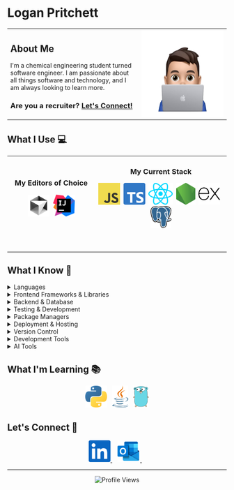 # Logan Pritchett

<table border="0">
  <tr>
    <td width="60%">
      <h2>About Me</h2>
      <p>I'm a chemical engineering student turned software engineer. I am passionate about all things software and technology, and I am always looking to learn more.</p>
      <h3>Are you a recruiter? <a href="#connect">Let's Connect!</a></h3>
    </td>
    <td width="40%" align="center">
      <img src="./images/logan.png" height="200" alt="Logan Pritchett" />
    </td>
  </tr>
</table>

## What I Use 💻

<table border="0">
  <tr>
    <td width="40%" align="center">
      <h3>My Editors of Choice</h3>
      <p>
        <img src="./images/cursor.svg" height="50" alt="Cursor" />&nbsp;
        <img src="./images/intellij.svg" height="50" alt="Intellij" />
      </p>
      <img width="441" height="0">
      <img width="441" height="0">
    </td>
    <td width="60%" align="center">
      <h3>My Current Stack</h3>
      <p>
        <img src="./images/javascript.svg" height="50" alt="JavaScript" />&nbsp;
        <img src="./images/typescript.svg" height="50" alt="TypeScript" />&nbsp;
        <img src="./images/react.svg" height="50" alt="React" />&nbsp;
        <img src="./images/nodejs.svg" height="50" alt="Node.js" />&nbsp;
        <picture>
          <source media="(prefers-color-scheme: dark)" srcset="./images/express/dark.svg" height="50" />
          <source media="(prefers-color-scheme: light)" srcset="./images/express/light.svg" height="50" />
          <img src="./images/express/light.svg" height="50" alt="Express.js" />
        </picture>&nbsp;
        <img src="./images/postgresql.svg" height="50" alt="PostgreSQL" />
      </p>
      <img width="441" height="0">
      <img width="441" height="0">
    </td>
  </tr>
</table>

## What I Know 🧠

<details>
<summary>Languages</summary>
<p align="center">
  <img src="./images/javascript.svg" height="50" alt="JavaScript" />&nbsp;
  <img src="./images/typescript.svg" height="50" alt="TypeScript" />&nbsp;
  <img src="./images/html5.svg" height="50" alt="HTML" />&nbsp;
  <img src="./images/css.svg" height="50" alt="CSS" />
</p>
</details>

<details>
<summary>Frontend Frameworks & Libraries</summary>
<p align="center">
  <img src="./images/react.svg" height="50" alt="React" />&nbsp;
  <img src="./images/nextjs.svg" height="50" alt="Next.js" />&nbsp;
  <img src="./images/bootstrap.svg" height="50" alt="Bootstrap" />&nbsp;
  <img src="./images/sass.svg" height="50" alt="SASS" />
</p>
</details>

<details>
<summary>Backend & Database</summary>
<p align="center">
  <img src="./images/nodejs.svg" height="50" alt="Node.js" />&nbsp;
  <picture>
    <source media="(prefers-color-scheme: dark)" srcset="./images/express/dark.svg" height="50" />
    <source media="(prefers-color-scheme: light)" srcset="./images/express/light.svg" height="50" />
    <img src="./images/express/light.svg" height="50" alt="Express" />
  </picture>&nbsp;
  <img src="./images/postgresql.svg" height="50" alt="PostgreSQL" />&nbsp;
  <img src="./images/knex.svg" height="50" alt="Knex" />
</p>
</details>

<details>
<summary>Testing & Development</summary>
<p align="center">
  <img src="./images/jest.svg" height="50" alt="Jest" />&nbsp;
  <img src="./images/mocha.svg" height="50" alt="Mocha" />&nbsp;
  <img src="./images/chai.svg" height="50" alt="Chai" />
</p>
</details>

<details>
<summary>Package Managers</summary>
<p align="center">
  <img src="./images/npm.svg" height="50" alt="NPM" />&nbsp;
  <picture>
    <source media="(prefers-color-scheme: dark)" srcset="./images/pnpm/dark.svg" height="50" />
    <source media="(prefers-color-scheme: light)" srcset="./images/pnpm/light.svg" height="50" />
    <img src="./images/pnpm/light.svg" height="50" alt="PNPM" />
  </picture>&nbsp;
  <img src="./images/bun.svg" height="50" alt="Bun" />
</p>
</details>

<!-- Deployment & Hosting -->
<details>
<summary>Deployment & Hosting</summary>
<p align="center">
  <picture>
    <source media="(prefers-color-scheme: dark)" srcset="./images/vercel/dark.svg" height="50" />
    <source media="(prefers-color-scheme: light)" srcset="./images/vercel/light.svg" height="50" />
    <img src="./images/vercel/light.svg" height="50" alt="Vercel" />
  </picture>&nbsp;
  <picture>
    <source media="(prefers-color-scheme: dark)" srcset="./images/render/dark.svg" height="50" />
    <source media="(prefers-color-scheme: light)" srcset="./images/render/light.svg" height="50" />
    <img src="./images/render/light.svg" height="50" alt="Render" />
  </picture>&nbsp;
  <img src="./images/supabase.svg" height="50" alt="Supabase" />&nbsp;
  <img src="./images/aiven.png" height="50" alt="Aiven" />
</p>
</details>

<!-- Version Control -->
<details>
<summary>Version Control</summary>
<p align="center">
  <img src="./images/git.svg" height="50" alt="Git" />&nbsp;
  <picture>
    <source media="(prefers-color-scheme: dark)" srcset="./images/github/dark.svg" height="50" />
    <source media="(prefers-color-scheme: light)" srcset="./images/github/light.svg" height="50" />
    <img src="./images/github/light.svg" height="50" alt="GitHub" />
  </picture>
</p>
</details>

<!-- Development Tools -->
<details>
<summary>Development Tools</summary>
<p align="center">
  <img src="./images/postman.svg" height="50" alt="Postman" />&nbsp;
  <img src="./images/docker.svg" height="50" alt="Docker" />
</p>
</details>

<details>
<summary>AI Tools</summary>
<p align="center">
  <img src="./images/claude.svg" height="50" alt="Claude" />&nbsp;
  <picture>
    <source media="(prefers-color-scheme: dark)" srcset="./images/chatgpt/dark.svg" height="50" />
    <source media="(prefers-color-scheme: light)" srcset="./images/chatgpt/light.svg" height="50" />
    <img src="./images/chatgpt/light.svg" height="50" alt="ChatGPT" />
  </picture>&nbsp;
  <img src="./images/gemini.svg" height="50" alt="Gemini" />&nbsp;
  <img src="./images/perplexity.svg" height="50" alt="Perplexity" />&nbsp;
  <picture>
    <source media="(prefers-color-scheme: dark)" srcset="./images/ollama/dark.svg" height="50" />
    <source media="(prefers-color-scheme: light)" srcset="./images/ollama/light.svg" height="50" />
    <img src="./images/ollama/light.svg" height="50" alt="Ollama" />
  </picture>&nbsp;
  <picture>
    <source media="(prefers-color-scheme: dark)" srcset="./images/v0/dark.svg" height="50" />
    <source media="(prefers-color-scheme: light)" srcset="./images/v0/light.svg" height="50" />
    <img src="./images/v0/light.svg" height="50" alt="V0" />
  </picture>&nbsp;
  <picture>
    <source media="(prefers-color-scheme: dark)" srcset="./images/bolt/dark.svg" height="50" />
    <source media="(prefers-color-scheme: light)" srcset="./images/bolt/light.svg" height="50" />
    <img src="./images/bolt/light.svg" height="50" alt="Bolt" />
  </picture>
</p>
</details>

## What I'm Learning 📚

<p align="center">
  <img src="./images/python.svg" height="50" alt="Python" />&nbsp;&nbsp;
  <img src="./images/java.svg" height="50" alt="Java" />&nbsp;&nbsp;
  <img src="./images/go.svg" height="50" alt="Go" />
</p>

<h2 id="connect">Let's Connect 🤝</h2>

<p align="center">
  <a href="https://www.linkedin.com/in/logan-pritchett">
    <img src="./images/linkedin.svg" height="50" alt="LinkedIn" />
  </a>&nbsp;&nbsp;
  <a href="mailto:contact@loganpritchett.me">
    <img src="./images/outlook.svg" height="50" alt="Email" />
  </a>&nbsp;&nbsp;
</p>

---

<p align="center">
  <img src="https://komarev.com/ghpvc/?username=loganprit&style=for-the-badge&color=blue&label=VISITORS&abbreviated=true" alt="Profile Views" />
</p>
